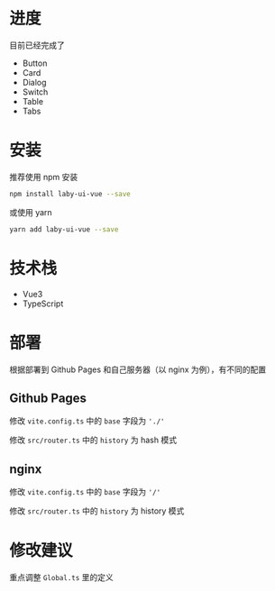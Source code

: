 # 进度

目前已经完成了

- Button
- Card
- Dialog
- Switch
- Table
- Tabs

# 安装

推荐使用 npm 安装

```bash
npm install laby-ui-vue --save
```

或使用 yarn

```bash
yarn add laby-ui-vue --save
```

# 技术栈

- Vue3
- TypeScript

# 部署

根据部署到 Github Pages 和自己服务器（以 nginx 为例），有不同的配置

## Github Pages

修改 `vite.config.ts` 中的 `base` 字段为 `'./'`

修改 `src/router.ts` 中的 `history` 为 hash 模式

## nginx

修改 `vite.config.ts` 中的 `base` 字段为 `'/'`

修改 `src/router.ts` 中的 `history` 为 history 模式

# 修改建议

重点调整 `Global.ts` 里的定义